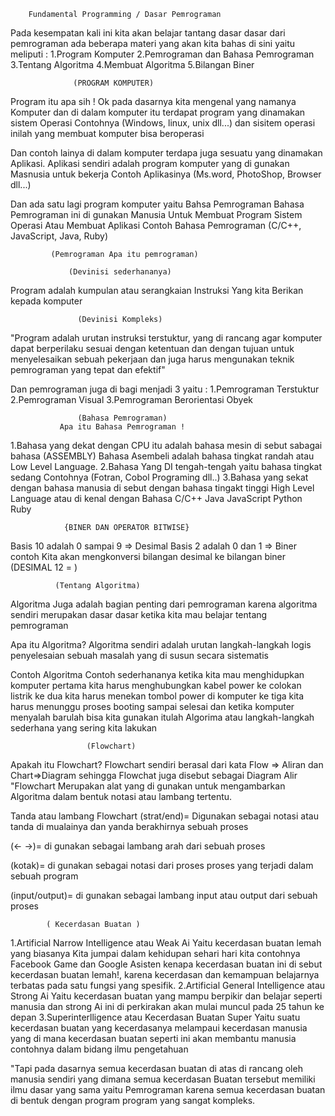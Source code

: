         Fundamental Programming / Dasar Pemrograman

Pada kesempatan kali ini kita akan belajar tantang dasar dasar dari pemrograman ada beberapa materi yang akan kita bahas di sini yaitu meliputi :
1.Program Komputer
2.Pemrograman dan Bahasa Pemrograman
3.Tentang Algoritma
4.Membuat Algoritma
5.Bilangan Biner

                  (PROGRAM KOMPUTER)

Program itu apa sih !
Ok pada dasarnya kita mengenal yang namanya Komputer dan di dalam komputer itu terdapat program yang dinamakan sistem Operasi Contohnya (Windows, linux, unix dll...) dan sisitem operasi inilah yang membuat komputer bisa beroperasi

Dan contoh lainya di dalam komputer terdapa juga sesuatu yang dinamakan Aplikasi.
Aplikasi sendiri adalah program komputer yang di gunakan Masnusia untuk bekerja
Contoh Aplikasinya (Ms.word, PhotoShop, Browser dll...)

Dan ada satu lagi program komputer yaitu Bahsa Pemrograman
Bahasa Pemrograman ini di gunakan Manusia Untuk Membuat Program Sistem Operasi Atau Membuat Aplikasi Contoh Bahasa Pemrograman (C/C++, JavaScript, Java, Ruby)

             (Pemrograman Apa itu pemrograman)

                 (Devinisi sederhananya)

Program adalah kumpulan atau serangkaian Instruksi Yang kita Berikan kepada komputer

                   (Devinisi Kompleks)

"Program adalah urutan instruksi terstuktur, yang di rancang agar komputer dapat berperilaku sesuai dengan ketentuan dan dengan tujuan untuk menyelesaikan sebuah pekerjaan dan juga harus mengunakan teknik pemrograman yang tepat dan efektif"

Dan pemrograman juga di bagi menjadi 3 yaitu :
1.Pemrograman Terstuktur
2.Pemrograman Visual
3.Pemrograman Berorientasi Obyek

                   (Bahasa Pemrograman)
               Apa itu Bahasa Pemrograman !

1.Bahasa yang dekat dengan CPU itu adalah bahasa mesin di sebut sabagai bahasa (ASSEMBLY)
Bahasa Asembeli adalah bahasa tingkat randah atau Low Level Language.
2.Bahasa Yang DI tengah-tengah yaitu bahasa tingkat sedang Contohnya (Fotran, Cobol Programing dll..)
3.Bahasa yang sekat dengan bahasa manusia di sebut dengan bahasa tingakt tinggi High Level Language atau di kenal dengan Bahasa C/C++ Java JavaScript Python Ruby

                {BINER DAN OPERATOR BITWISE}

Basis 10 adalah 0 sampai 9 => Desimal
Basis 2 adalah 0 dan 1 => Biner
contoh Kita akan mengkonversi bilangan desimal ke bilangan biner (DESIMAL 12 = )

              (Tentang Algoritma)

Algoritma Juga adalah bagian penting dari pemrograman karena algoritma sendiri merupakan dasar dasar ketika kita mau belajar tentang pemrograman

Apa itu Algoritma?
Algoritma sendiri adalah urutan langkah-langkah logis penyelesaian sebuah masalah yang di susun secara sistematis

Contoh Algoritma
Contoh sederhananya ketika kita mau menghidupkan komputer
pertama kita harus menghubungkan kabel power ke colokan listrik
ke dua kita harus menekan tombol power di komputer
ke tiga kita harus menunggu proses booting sampai selesai
dan ketika komputer menyalah barulah bisa kita gunakan
itulah Algorima atau langkah-langkah sederhana yang sering kita lakukan

                     (Flowchart)

Apakah itu Flowchart?
Flowchart sendiri berasal dari kata Flow => Aliran dan Chart=>Diagram sehingga Flowchat juga disebut sebagai Diagram Alir
"Flowchart Merupakan alat yang di gunakan untuk mengambarkan Algoritma dalam bentuk notasi atau lambang tertentu.

Tanda atau lambang Flowchart
(strat/end)= Digunakan sebagai notasi atau tanda di mualainya dan yanda berakhirnya sebuah proses

(<- ->)= di gunakan sebagai lambang arah dari sebuah proses

(kotak)= di gunakan sebagai notasi dari proses proses yang terjadi dalam sebuah program

(input/output)= di gunakan sebagai lambang input atau output dari sebuah proses

            ( Kecerdasan Buatan )

1.Artificial Narrow Intelligence atau Weak Ai
Yaitu kecerdasan buatan lemah yang biasanya Kita jumpai dalam kehidupan sehari hari kita contohnya Facebook Game dan Google Asisten
kenapa kecerdasan buatan ini di sebut kecerdasan buatan lemah!, karena kecerdasan dan kemampuan belajarnya terbatas pada satu fungsi yang spesifik.
2.Artificial General Intelligence atau Strong Ai
Yaitu kecerdasan buatan yang mampu berpikir dan belajar seperti manusia dan strong Ai ini di perkirakan akan mulai muncul pada 25 tahun ke depan
3.Superinterlligence atau Kecerdasan Buatan Super
Yaitu suatu kecerdasan buatan yang kecerdasanya melampaui kecerdasan manusia yang di mana kecerdasan buatan seperti ini akan membantu manusia contohnya dalam bidang ilmu pengetahuan

"Tapi pada dasarnya semua kecerdasan buatan di atas di rancang oleh manusia sendiri yang dimana semua kecerdasan Buatan tersebut memiliki ilmu dasar yang sama yaitu Pemrograman karena semua kecerdasan buatan di bentuk dengan program program yang sangat kompleks.
